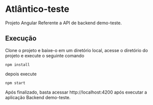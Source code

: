 # Atlântico-teste

Projeto Angular Referente a API de backend demo-teste. 

## Execução

Clone o projeto e baixe-o em um diretório local, acesse o diretório do projeto e execute o seguinte comando 

    npm install
 
depois execute 
  
    npm start
    

Após finalizado, basta acessar http://localhost:4200 após executar a aplicação Backend demo-teste.
